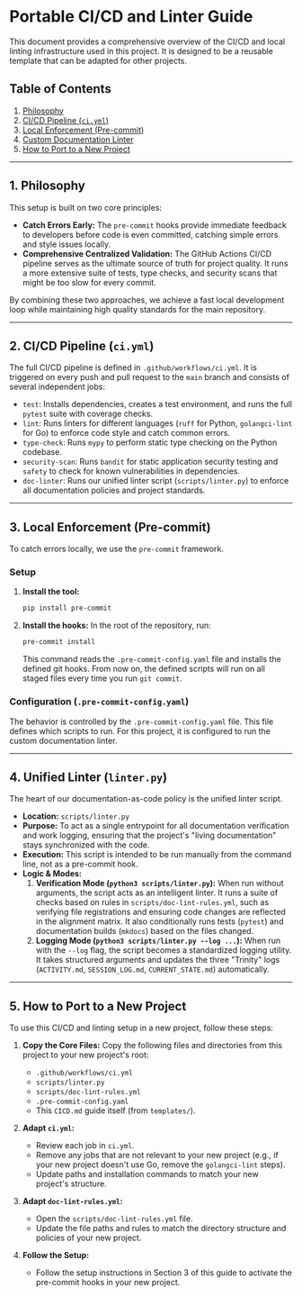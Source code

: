 # Portable CI/CD and Linter Guide

This document provides a comprehensive overview of the CI/CD and local linting infrastructure used in this project. It is designed to be a reusable template that can be adapted for other projects.

## Table of Contents
1.  [Philosophy](#1-philosophy)
2.  [CI/CD Pipeline (`ci.yml`)](#2-cicd-pipeline-ciyml)
3.  [Local Enforcement (Pre-commit)](#3-local-enforcement-pre-commit)
4.  [Custom Documentation Linter](#4-custom-documentation-linter)
5.  [How to Port to a New Project](#5-how-to-port-to-a-new-project)

---

## 1. Philosophy

This setup is built on two core principles:
-   **Catch Errors Early:** The `pre-commit` hooks provide immediate feedback to developers before code is even committed, catching simple errors and style issues locally.
-   **Comprehensive Centralized Validation:** The GitHub Actions CI/CD pipeline serves as the ultimate source of truth for project quality. It runs a more extensive suite of tests, type checks, and security scans that might be too slow for every commit.

By combining these two approaches, we achieve a fast local development loop while maintaining high quality standards for the main repository.

---

## 2. CI/CD Pipeline (`ci.yml`)

The full CI/CD pipeline is defined in `.github/workflows/ci.yml`. It is triggered on every push and pull request to the `main` branch and consists of several independent jobs:

-   `test`: Installs dependencies, creates a test environment, and runs the full `pytest` suite with coverage checks.
-   `lint`: Runs linters for different languages (`ruff` for Python, `golangci-lint` for Go) to enforce code style and catch common errors.
-   `type-check`: Runs `mypy` to perform static type checking on the Python codebase.
-   `security-scan`: Runs `bandit` for static application security testing and `safety` to check for known vulnerabilities in dependencies.
-   `doc-linter`: Runs our unified linter script (`scripts/linter.py`) to enforce all documentation policies and project standards.

---

## 3. Local Enforcement (Pre-commit)

To catch errors locally, we use the `pre-commit` framework.

### Setup

1.  **Install the tool:**
    ```bash
    pip install pre-commit
    ```
2.  **Install the hooks:** In the root of the repository, run:
    ```bash
    pre-commit install
    ```
    This command reads the `.pre-commit-config.yaml` file and installs the defined git hooks. From now on, the defined scripts will run on all staged files every time you run `git commit`.

### Configuration (`.pre-commit-config.yaml`)

The behavior is controlled by the `.pre-commit-config.yaml` file. This file defines which scripts to run. For this project, it is configured to run the custom documentation linter.

---

## 4. Unified Linter (`linter.py`)

The heart of our documentation-as-code policy is the unified linter script.

-   **Location:** `scripts/linter.py`
-   **Purpose:** To act as a single entrypoint for all documentation verification and work logging, ensuring that the project's "living documentation" stays synchronized with the code.
-   **Execution:** This script is intended to be run manually from the command line, not as a pre-commit hook.
-   **Logic & Modes:**
    1.  **Verification Mode (`python3 scripts/linter.py`):** When run without arguments, the script acts as an intelligent linter. It runs a suite of checks based on rules in `scripts/doc-lint-rules.yml`, such as verifying file registrations and ensuring code changes are reflected in the alignment matrix. It also conditionally runs tests (`pytest`) and documentation builds (`mkdocs`) based on the files changed.
    2.  **Logging Mode (`python3 scripts/linter.py --log ...`):** When run with the `--log` flag, the script becomes a standardized logging utility. It takes structured arguments and updates the three "Trinity" logs (`ACTIVITY.md`, `SESSION_LOG.md`, `CURRENT_STATE.md`) automatically.

---

## 5. How to Port to a New Project

To use this CI/CD and linting setup in a new project, follow these steps:

1.  **Copy the Core Files:**
    Copy the following files and directories from this project to your new project's root:
    -   `.github/workflows/ci.yml`
    -   `scripts/linter.py`
    -   `scripts/doc-lint-rules.yml`
    -   `.pre-commit-config.yaml`
    -   This `CICD.md` guide itself (from `templates/`).

2.  **Adapt `ci.yml`:**
    -   Review each job in `ci.yml`.
    -   Remove any jobs that are not relevant to your new project (e.g., if your new project doesn't use Go, remove the `golangci-lint` steps).
    -   Update paths and installation commands to match your new project's structure.

3.  **Adapt `doc-lint-rules.yml`:**
    -   Open the `scripts/doc-lint-rules.yml` file.
    -   Update the file paths and rules to match the directory structure and policies of your new project.

4.  **Follow the Setup:**
    -   Follow the setup instructions in Section 3 of this guide to activate the pre-commit hooks in your new project.
